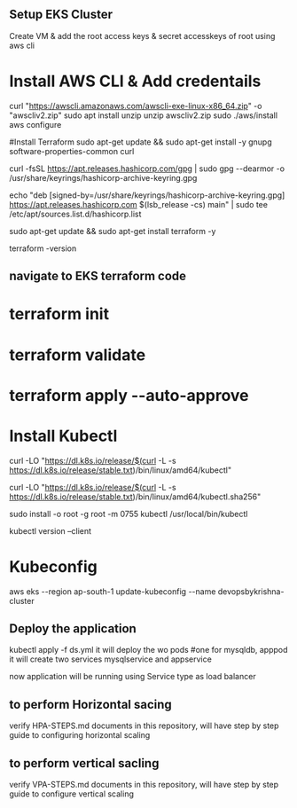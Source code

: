 ## **Setup EKS Cluster**
Create VM & add the root access keys & secret accesskeys of root using aws cli

# **Install AWS CLI & Add credentails**
curl "https://awscli.amazonaws.com/awscli-exe-linux-x86_64.zip" -o "awscliv2.zip"
sudo apt install unzip
unzip awscliv2.zip
sudo ./aws/install
aws configure

#Install Terraform
sudo apt-get update && sudo apt-get install -y gnupg software-properties-common curl

curl -fsSL https://apt.releases.hashicorp.com/gpg | sudo gpg --dearmor -o /usr/share/keyrings/hashicorp-archive-keyring.gpg

echo "deb [signed-by=/usr/share/keyrings/hashicorp-archive-keyring.gpg] https://apt.releases.hashicorp.com $(lsb_release -cs) main" | sudo tee /etc/apt/sources.list.d/hashicorp.list

sudo apt-get update && sudo apt-get install terraform -y

terraform -version

## **navigate to EKS terraform code**
# terraform init
# terraform validate
# terraform apply --auto-approve

# Install Kubectl
curl -LO "https://dl.k8s.io/release/$(curl -L -s https://dl.k8s.io/release/stable.txt)/bin/linux/amd64/kubectl"

curl -LO "https://dl.k8s.io/release/$(curl -L -s https://dl.k8s.io/release/stable.txt)/bin/linux/amd64/kubectl.sha256"
 
sudo install -o root -g root -m 0755 kubectl /usr/local/bin/kubectl

kubectl version –client

# **Kubeconfig**

aws eks --region ap-south-1 update-kubeconfig --name devopsbykrishna-cluster

## **Deploy the application**

kubectl apply -f ds.yml
it will deploy the wo pods #one for mysqldb, apppod
it will create two services mysqlservice and appservice

now application will be running using Service type as load balancer

## **to perform Horizontal sacing**
verify HPA-STEPS.md documents in this repository, will have step by step guide to configuring horizontal scaling


## **to perform vertical sacling**
verify VPA-STEPS.md documents in this repository, will have step by step guide to configure vertical scaling